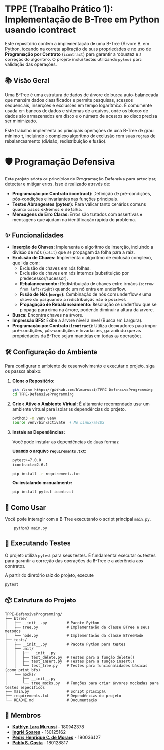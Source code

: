 # TPPE (Trabalho Prático 1): Implementação de B-Tree em Python usando icontract

Este repositório contém a implementação de uma B-Tree (Árvore B) em Python, focando na correta aplicação de suas propriedades e no uso de **Programação por Contrato** (`icontract`) para garantir a robustez e a correção do algoritmo. O projeto inclui testes utilizando `pytest` para validação das operações.

## 📚 Visão Geral

Uma B-Tree é uma estrutura de dados de árvore de busca auto-balanceada que mantém dados classificados e permite pesquisas, acessos sequenciais, inserções e exclusões em tempo logarítmico. É comumente usada em bancos de dados e sistemas de arquivos, onde os blocos de dados são armazenados em disco e o número de acessos ao disco precisa ser minimizado.

Este trabalho implementa as principais operações de uma B-Tree de grau mínimo `t`, incluindo o complexo algoritmo de exclusão com suas regras de rebalanceamento (divisão, redistribuição e fusão).

# 🛡️ Programação Defensiva

Este projeto adota os princípios de Programação Defensiva para antecipar, detectar e mitigar erros. Isso é realizado através de:

- **Programação por Contrato (icontract):** Definição de pré-condições, pós-condições e invariantes nas funções principais.
- **Testes Abrangentes (pytest):** Para validar tanto cenários comuns quanto casos extremos e de falha.
- **Mensagens de Erro Claras:** Erros são tratados com assertivas e mensagens que ajudam na identificação rápida do problema.
  
## ✨ Funcionalidades

  * **Inserção de Chaves:** Implementa o algoritmo de inserção, incluindo a divisão de nós (`split`) que se propagam da folha para a raiz.
  * **Exclusão de Chaves:** Implementa o algoritmo de exclusão complexo, que lida com:
      * Exclusão de chaves em nós folhas.
      * Exclusão de chaves em nós internos (substituição por predecessor/sucessor).
      * **Rebalanceamento:** Redistribuição de chaves entre irmãos (`borrow from left/right`) quando um nó entra em underflow.
      * **Fusão de Nós (`merge`):** Combinação de nós com underflow e uma chave do pai quando a redistribuição não é possível.
      * **Propagação de Rebalanceamento:** Resolução de underflow que se propaga para cima na árvore, podendo diminuir a altura da árvore.
  * **Busca:** Encontra chaves na árvore.
  * **Impressão BFS:** Exibe a árvore nível a nível (Busca em Largura).
  * **Programação por Contrato (`icontract`):** Utiliza decoradores para impor pré-condições, pós-condições e invariantes, garantindo que as propriedades da B-Tree sejam mantidas em todas as operações.

## 🛠️ Configuração do Ambiente

Para configurar o ambiente de desenvolvimento e executar o projeto, siga os passos abaixo:

1.  **Clone o Repositório:**

    ```bash
    git clone https://github.com/klmurussi/TPPE-DefensiveProgramming
    cd TPPE-DefensiveProgramming
    ```

2.  **Crie e Ative o Ambiente Virtual:**
    É altamente recomendado usar um ambiente virtual para isolar as dependências do projeto.

    ```bash
    python3 -m venv venv
    source venv/bin/activate  # No Linux/macOS
    ```

3. **Instale as Dependências:**

    Você pode instalar as dependências de duas formas:

    **Usando o arquivo `requirements.txt`:**

    ```bash
    pytest>=7.0.0
    icontract>=2.6.1
    ```

    ```bash
    pip install -r requirements.txt
    ```

    **Ou instalando manualmente:**

    ```bash
    pip install pytest icontract
    ```

## 🚀 Como Usar

Você pode interagir com a B-Tree executando o script principal `main.py`.

```bash
    python3 main.py
```

## 🧪 Executando Testes

O projeto utiliza `pytest` para seus testes. É fundamental executar os testes para garantir a correção das operações da B-Tree e a aderência aos contratos.

A partir do diretório raiz do projeto, execute:

```bash
pytest
```

## 📦 Estrutura do Projeto

```
TPPE-DefensiveProgramming/
├── btree/
│   ├── __init__.py         # Pacote Python
│   ├── tree.py             # Implementação da classe BTree e seus métodos
│   └── node.py             # Implementação da classe BTreeNode
├── tests/
│   ├── __init__.py         # Pacote Python para testes
│   ├── unit/
│   │   ├── __init__.py
│   │   ├── test_delete.py  # Testes para a função delete()
│   │   ├── test_insert.py  # Testes para a função insert()
│   │   └── test_tree.py    # Testes para funcionalidades básicas (como print_bfs)
│   └── mocks/
│       ├── __init__.py
│       └── tree_mocks.py   # Funções para criar árvores mockadas para testes específicos
├── main.py                 # Script principal
├── requirements.txt        # Dependências do projeto
└── README.md               # Documentação
```

## 👥 Membros

- **[Kathlyn Lara Murussi](https://github.com/klmurussi)** - 180042378
- **[Ingrid Soares](https://github.com/ingrdsoares)** - 160125162
- **[Pedro Henrique C. de Moraes](https://github.com/pedromoraes39)** - 190036427
- **[Pablo S. Costa](https://github.com/pabloheika)** - 180128817
